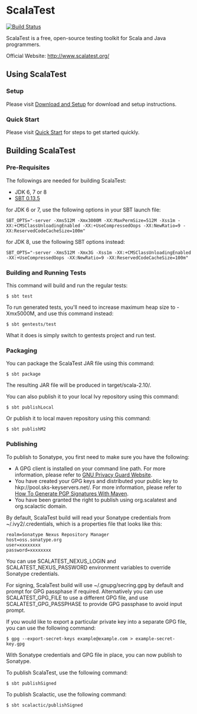ScalaTest
=========

[![Build Status](https://travis-ci.org/scalatest/scalatest.png?branch=master)](https://travis-ci.org/scalatest/scalatest)

ScalaTest is a free, open-source testing toolkit for Scala and
Java programmers.

Official Website: http://www.scalatest.org/

Using ScalaTest
---------------

### Setup

Please visit [Download and Setup](http://www.scalatest.org/download) for download and setup instructions.

### Quick Start

Please visit [Quick Start](http://www.scalatest.org/quick_start) for steps to get started quickly.


Building ScalaTest
------------------

### Pre-Requisites

The followings are needed for building ScalaTest:

*   JDK 6, 7 or 8
*   [SBT 0.13.5](http://www.scala-sbt.org/0.13.5/docs/Getting-Started/Setup.html)

for JDK 6 or 7, use the following options in your SBT launch file:

    SBT_OPTS="-server -Xms512M -Xmx3000M -XX:MaxPermSize=512M -Xss1m -XX:+CMSClassUnloadingEnabled -XX:+UseCompressedOops -XX:NewRatio=9 -XX:ReservedCodeCacheSize=100m"

for JDK 8, use the following SBT options instead:

    SBT_OPTS="-server -Xms512M -Xmx3G -Xss1m -XX:+CMSClassUnloadingEnabled -XX:+UseCompressedOops -XX:NewRatio=9 -XX:ReservedCodeCacheSize=100m"

### Building and Running Tests

This command will build and run the regular tests:

  `$ sbt test`

To run generated tests, you'll need to increase maximum heap size to -Xmx5000M, and use this command instead:

  `$ sbt gentests/test`

What it does is simply switch to gentests project and run test.

### Packaging

You can package the ScalaTest JAR file using this command:

  `$ sbt package`

The resulting JAR file will be produced in target/scala-2.10/.

You can also publish it to your local Ivy repository using this command:

  `$ sbt publishLocal`

Or publish it to local maven repository using this command:

  `$ sbt publishM2`

### Publishing

To publish to Sonatype, you first need to make sure you have the following:

*   A GPG client is installed on your command line path. For more information, please refer to [GNU Privacy Guard Website](http://www.gnupg.org/).
*   You have created your GPG keys and distributed your public key to hkp://pool.sks-keyservers.net/. For more information, please refer to [How To Generate PGP Signatures With Maven](https://docs.sonatype.org/display/Repository/How+To+Generate+PGP+Signatures+With+Maven).
*   You have been granted the right to publish using org.scalatest and org.scalactic domain.

By default, ScalaTest build will read your Sonatype credentials from ~/.ivy2/.credentials, which is a properties file that looks like this:

    realm=Sonatype Nexus Repository Manager
    host=oss.sonatype.org
    user=xxxxxxxx
    password=xxxxxxxx

You can use SCALATEST_NEXUS_LOGIN and SCALATEST_NEXUS_PASSWORD environment variables to override Sonatype credentials.

For signing, ScalaTest build will use ~/.gnupg/secring.gpg by default and prompt for GPG passphase if required.  Alternatively you can use SCALATEST_GPG_FILE to use a different GPG file, and use SCALATEST_GPG_PASSPHASE to provide GPG passphase to avoid input prompt.

If you would like to export a particular private key into a separate GPG file, you can use the following command:

  `$ gpg --export-secret-keys example@example.com > example-secret-key.gpg`

With Sonatype credentials and GPG file in place, you can now publish to Sonatype.

To publish ScalaTest, use the following command:

  `$ sbt publishSigned`

To publish Scalactic, use the following command:

  `$ sbt scalactic/publishSigned`
